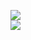 [![](https://img.shields.io/badge/Made%20With-Github%20Spray-lightgrey.svg?style=for-the-badge&logo=github)](https://github.com/Annihil/github-spray#4991)  
[![](https://i.imgur.com/2DrTn0Z.gif)](https://github.com/Annihil/github-spray)